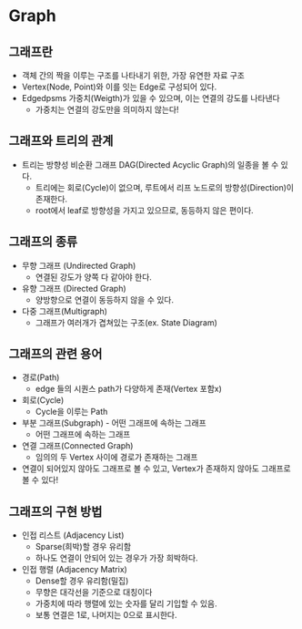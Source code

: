 # Graph

## 그래프란

- 객체 간의 짝을 이루는 구조를 나타내기 위한, 가장 유연한 자료 구조
- Vertex(Node, Point)와 이를 잇는 Edge로 구성되어 있다.
- Edgedpsms 가중치(Weigth)가 있을 수 있으며, 이는 연결의 강도를 나타낸다
    + 가중치는 연결의 강도만을 의미하지 않는다!

## 그래프와 트리의 관계

- 트리는 방향성 비순환 그래프 DAG(Directed Acyclic Graph)의 일종을 볼 수 있다.
    + 트리에는 회로(Cycle)이 없으며, 루트에서 리프 노드로의 방향성(Direction)이 존재한다.
    + root에서 leaf로 방향성을 가지고 있으므로, 동등하지 않은 편이다.

## 그래프의 종류

- 무향 그래프 (Undirected Graph)
    + 연결된 강도가 양쪽 다 같아야 한다.
- 유향 그래프 (Directed Graph)
    + 양방향으로 연결이 동등하지 않을 수 있다.
- 다중 그래프(Multigraph)
    + 그래프가 여러개가 겹쳐있는 구조(ex. State Diagram)

## 그래프의 관련 용어

- 경로(Path)
    + edge 들의 시퀀스 path가 다양하게 존재(Vertex 포함x)
- 회로(Cycle)
    + Cycle을 이루는 Path
- 부분 그래프(Subgraph) - 어떤 그래프에 속하는 그래프
    + 어떤 그래프에 속하는 그래프
- 연결 그래프(Connected Graph)
    + 임의의 두 Vertex 사이에 경로가 존재하는 그래프
- 연결이 되어있지 않아도 그래프로 볼 수 있고, Vertex가 존재하지 않아도 그래프로 볼 수 있다!
        
## 그래프의 구현 방법

- 인접 리스트 (Adjacency List)
    + Sparse(희박)할 경우 유리함
    + 하나도 연결이 안되어 있는 경우가 가장 희박하다.
- 인접 행렬 (Adjacency Matrix)
    + Dense할 경우 유리함(밀집)
    + 무향은 대각선을 기준으로 대칭이다
    + 가중치에 따라 행렬에 있는 숫자를 달리 기입할 수 있음.
    + 보통 연결은 1로, 나머지는 0으로 표시한다.
